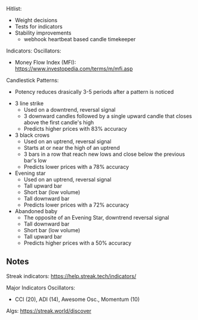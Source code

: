 Hitlist:
 - Weight decisions
 - Tests for indicators
 - Stability improvements
   - webhook heartbeat based candle timekeeper

Indicators:
Oscillators:
 - Money Flow Index (MFI): https://www.investopedia.com/terms/m/mfi.asp

Candlestick Patterns:
 * Potency reduces drasically 3-5 periods after a pattern is noticed
 - 3 line strike
   - Used on a downtrend, reversal signal
   - 3 downward candles followed by a single upward candle that closes above the first candle's high
   - Predicts higher prices with 83% accuracy
 - 3 black crows
   - Used on an uptrend, reversal signal
   - Starts at or near the high of an uptrend
   - 3 bars in a row that reach new lows and close below the previous bar's low
   - Predicts lower prices with a 78% accuracy
 - Evening star
   - Used on an uptrend, reversal signal
   - Tall upward bar
   - Short bar (low volume)
   - Tall downward bar
   - Predicts lower prices with a 72% accuracy
 - Abandoned baby
   - The opposite of an Evening Star, downtrend reversal signal
   - Tall downward bar
   - Short bar (low volume)
   - Tall upward bar
   - Predicts higher prices with a 50% accuracy

 ## Notes

 Streak indicators:
 https://help.streak.tech/indicators/

 Major Indicators
 Oscillators:
  - CCI (20), ADI (14), Awesome Osc., Momentum (10)

Algs:
https://streak.world/discover